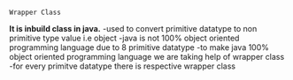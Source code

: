                                                                                   Wrapper Class
                                                                                  
<b>It is inbuild class in java.</b>
  -used to convert primitive datatype to non primitive type value i.e object
  -java is not 100% object oriented programming language due to 8 primitive datatype
  -to make java 100% object oriented programming language we are taking help of wrapper class
  -for every primitve datatype there is respective wrapper class 
